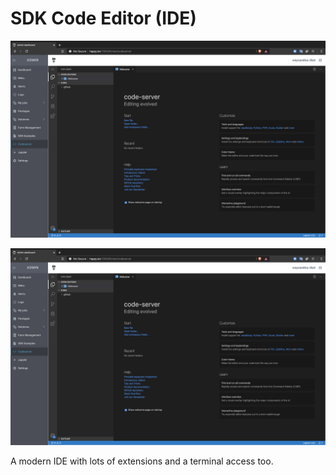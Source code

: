 # SDK Code Editor (IDE)

![IDE = Code Editor](../tab_explanation/img/codeserver.png)

![codeserver](../admin_functions/img/codeserver.png)

A modern IDE with lots of extensions and a terminal access too.


